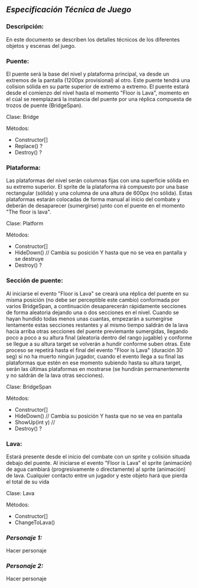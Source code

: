 ## ***Especificación Técnica de Juego***

### **Descripción:** 

En este documento se describen los detalles técnicos de los diferentes objetos y escenas del juego.

### **Puente:** 

El puente será la base del nivel y plataforma principal, va desde un extremos de la pantalla (1200px provisional) al otro. Este puente tendrá una colision sólida en su parte superior de extremo a extremo. El puente estará desde el comienzo del nivel hasta el momento "Floor is Lava", momento en el cúal se reemplazará la instancia del puente por una réplica compuesta de trozos de puente (BridgeSpan).

Clase: Bridge

Métodos:

 - Constructor[]
 - Replace() ?
 - Destroy() ?

### **Plataforma:**

Las plataformas del nivel serán columnas fijas con una superficie sólida en su extremo superior. El sprite de la plataforma irá compuesto por una base rectangular (sólida) y una columna de una altura de 600px (no sólida). Estas plataformas estarán colocadas de forma manual al inicio del combate y deberán de desaparecer (sumergirse) junto con el puente en el momento "The floor is lava".

Clase: Platform

Métodos:
 
 - Constructor[]
 - HideDown() // Cambia su posición Y hasta que no se vea en pantalla y se destruye
 - Destroy() ?

### **Sección de puente:**

Al iniciarse el evento "Floor is Lava" se creará una réplica del puente en su misma posición (no debe ser perceptible este cambio) conformada por varios BridgeSpan, a continuación desaparecerán rápidamente secciones de forma aleatoria dejando una o dos secciones en el nivel. Cuando se hayan hundido todas menos unas cuantas, empezarán a sumergirse lentamente estas secciones restantes y al mismo tiempo saldrán de la lava hacia arriba otras secciones del puente previemante sumergidas, llegando poco a poco a su altura final (aleatoria dentro del rango jugable) y conforme se llegue a su altura target se volverán a hundir conforme suben otras. Este proceso se repetirá hasta el final del evento "Floor is Lava" (duración 30 seg) si no ha muerto ningún jugador, cuando el evento llega a su final las plataformas que estén en ese momento subiendo hasta su altura target, serán las últimas plataformas en mostrarse (se hundirán permanentemente y no saldrán de la lava otras secciones).

Clase: BridgeSpan

Métodos:

 - Constructor[]
 - HideDown() // Cambia su posición Y hasta que no se vea en pantalla
 - ShowUp(int y) //
 - Destroy() ?

### **Lava:**

Estará presente desde el inicio del combate con un sprite y colisión situada debajo del puente. Al iniciarse el evento "Floor is Lava" el sprite (animación) de agua cambiará (progresivamente o directamente) al sprite (animación) de lava. Cualquier contacto entre un jugador y este objeto hará que pierda el total de su vida

Clase: Lava

Métodos:

 - Constructor[]
 - ChangeToLava()

### ***Personaje 1:***
Hacer personaje

### ***Personaje 2:***
Hacer personaje